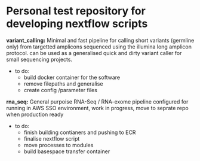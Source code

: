 # Personal test repository for developing nextflow scripts

**variant_calling:** Minimal and fast pipeline for calling short variants (germline only) from targetted amplicons sequenced using the illumina long amplicon protocol. can be used as a generalised quick and dirty variant caller for small sequencing projects.
 - to do:
   - build docker container for the software
   - remove filepaths and generalise
   - create config /parameter files

**rna_seq:** General purpoise RNA-Seq / RNA-exome pipeline configured for running in AWS SSO environment, work in progress, move to seprate repo when production ready
 - to do:
   - finish building contianers and pushing to ECR
   - finalise nextflow script
   - move processes to modules
   - build basespace transfer container


